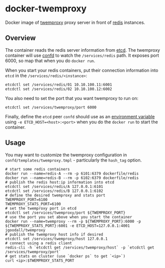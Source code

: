 docker-twemproxy
================

Docker image of [twemproxy](https://github.com/twitter/twemproxy) proxy server in front of [redis](http://redis.io/) instances. 

## Overview

The container reads the redis server information from [etcd](https://github.com/coreos/etcd). The twemproxy container will use [confd](https://github.com/kelseyhightower/confd) to watch the `/services/redis` path. It exposes port 6000, so map that when you do `docker run`.

When you start your redis containers, put their connection information into `etcd` in the `/services/redis/<instance>`:

    etcdctl set /services/redis/01 10.10.100.11:6001
    etcdctl set /services/redis/02 10.10.100.12:6002

You also need to set the port that you want twemproxy to run on:

    etcdctl set /services/twemproxy/port 6000

Finally, define the `etcd` peer `confd` should use as an [environment variable](https://docs.docker.com/reference/run/#env-environment-variables) using `-e ETCD_HOST=<host>:<port>` when you do the `docker run` to start the container.

## Usage

You may want to customize the twemproxy configuration in `confd/templates/twemproxy.tmpl` - particularly the `hash_tag` option.

    # start some redis containers
    docker run --name=redis-A --rm -p 6101:6379 dockerfile/redis
    docker run --name=redis-B --rm -p 6102:6379 dockerfile/redis
    # publish the redis host:ip information into etcd
    etcdctl set /services/redis/A 127.0.0.1:6101
    etcdctl set /services/redis/B 127.0.0.1:6102
    # define the desired twemproxy and stats port
    TWEMPROXY_PORT=6100
    TWEMPROXY_STATS_PORT=6100
    # set the twemproxy port in etcd
    etcdctl set /services/twemproxy/port ${TWEMPROXY_PORT}
    # use the port you set above when you start the container
    docker run --name=twemproxy --rm -p ${TWEMPROXY_PORT}:6000 -p ${TWEMPROXY_STATS_PORT}:6001 -e ETCD_HOST=127.0.0.1:4001 jgoodall/twemproxy
    # publish the twemproxy host info if desired
    etcdctl set /services/twemproxy/host 127.0.0.1
    # connect using a redis client
    redis-cli -h `etcdctl get /services/twemproxy/host` -p `etcdctl get /services/twemproxy/port`
    # get stats on cluster (use `docker ps` to get `<ip>`)
    curl <ip>:$TWEMPROXY_STATS_PORT
